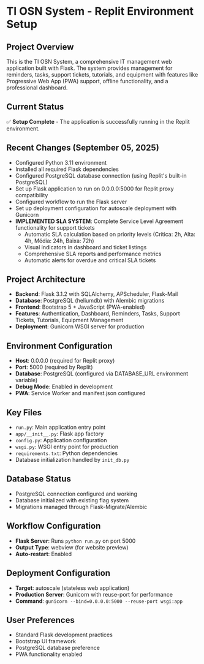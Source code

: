 # TI OSN System - Replit Environment Setup

## Project Overview
This is the TI OSN System, a comprehensive IT management web application built with Flask. The system provides management for reminders, tasks, support tickets, tutorials, and equipment with features like Progressive Web App (PWA) support, offline functionality, and a professional dashboard.

## Current Status
✅ **Setup Complete** - The application is successfully running in the Replit environment.

## Recent Changes (September 05, 2025)
- Configured Python 3.11 environment
- Installed all required Flask dependencies
- Configured PostgreSQL database connection (using Replit's built-in PostgreSQL)
- Set up Flask application to run on 0.0.0.0:5000 for Replit proxy compatibility
- Configured workflow to run the Flask server
- Set up deployment configuration for autoscale deployment with Gunicorn
- **IMPLEMENTED SLA SYSTEM**: Complete Service Level Agreement functionality for support tickets
  - Automatic SLA calculation based on priority levels (Crítica: 2h, Alta: 4h, Média: 24h, Baixa: 72h)
  - Visual indicators in dashboard and ticket listings
  - Comprehensive SLA reports and performance metrics
  - Automatic alerts for overdue and critical SLA tickets

## Project Architecture
- **Backend**: Flask 3.1.2 with SQLAlchemy, APScheduler, Flask-Mail
- **Database**: PostgreSQL (heliumdb) with Alembic migrations
- **Frontend**: Bootstrap 5 + JavaScript (PWA-enabled)
- **Features**: Authentication, Dashboard, Reminders, Tasks, Support Tickets, Tutorials, Equipment Management
- **Deployment**: Gunicorn WSGI server for production

## Environment Configuration
- **Host**: 0.0.0.0 (required for Replit proxy)
- **Port**: 5000 (required by Replit)
- **Database**: PostgreSQL (configured via DATABASE_URL environment variable)
- **Debug Mode**: Enabled in development
- **PWA**: Service Worker and manifest.json configured

## Key Files
- `run.py`: Main application entry point
- `app/__init__.py`: Flask app factory
- `config.py`: Application configuration
- `wsgi.py`: WSGI entry point for production
- `requirements.txt`: Python dependencies
- Database initialization handled by `init_db.py`

## Database Status
- PostgreSQL connection configured and working
- Database initialized with existing flag system
- Migrations managed through Flask-Migrate/Alembic

## Workflow Configuration
- **Flask Server**: Runs `python run.py` on port 5000
- **Output Type**: webview (for website preview)
- **Auto-restart**: Enabled

## Deployment Configuration
- **Target**: autoscale (stateless web application)
- **Production Server**: Gunicorn with reuse-port for performance
- **Command**: `gunicorn --bind=0.0.0.0:5000 --reuse-port wsgi:app`

## User Preferences
- Standard Flask development practices
- Bootstrap UI framework
- PostgreSQL database preference
- PWA functionality enabled